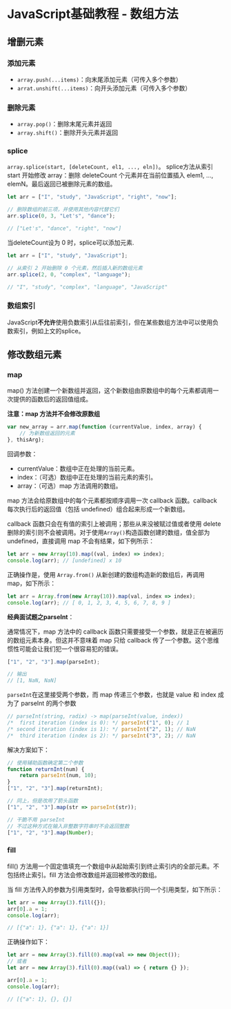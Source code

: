 # JavaScript基础教程 - 数组方法
## 增删元素
### 添加元素
- `array.push(...items)`：向末尾添加元素（可传入多个参数）
- `arrat.unshift(...items)`：向开头添加元素（可传入多个参数）

### 删除元素
- `array.pop()`：删除末尾元素并返回
- `array.shift()`：删除开头元素并返回

### splice
`array.splice(start, [deleteCount, el1, ..., eln])`。
splice方法从索引 start 开始修改 array：删除 deleteCount 个元素并在当前位置插入 elem1, ..., elemN。最后返回已被删除元素的数组。
```js
let arr = ["I", "study", "JavaScript", "right", "now"];

// 删除数组的前三项，并使用其他内容代替它们
arr.splice(0, 3, "Let's", "dance"); 

// ["Let's", "dance", "right", "now"]
```

当deleteCount设为 0 时，splice可以添加元素.

```js
let arr = ["I", "study", "JavaScript"];

// 从索引 2 开始删除 0 个元素，然后插入新的数组元素
arr.splice(2, 0, "complex", "language"); 

// "I", "study", "complex", "language", "JavaScript"
```

### 数组索引
JavaScript**不允许**使用负数索引从后往前索引，但在某些数组方法中可以使用负数索引，例如上文的splice。

## 修改数组元素
### map
map() 方法创建一个新数组并返回，这个新数组由原数组中的每个元素都调用一次提供的函数后的返回值组成。

**注意：map 方法并不会修改原数组**

```js
var new_array = arr.map(function (currentValue, index, array) {
    // 为新数组返回的元素
}, thisArg);
```

回调参数：
- currentValue：数组中正在处理的当前元素。
- index：（可选）数组中正在处理的当前元素的索引。
- array：（可选）map 方法调用的数组。

map 方法会给原数组中的每个元素都按顺序调用一次 callback 函数。callback 每次执行后的返回值（包括 undefined）组合起来形成一个新数组。 

callback 函数只会在有值的索引上被调用；那些从来没被赋过值或者使用 delete 删除的索引则不会被调用。对于使用`Array()`构造函数创建的数组，值全部为 undefined，直接调用 map 不会有结果，如下例所示：
```js
let arr = new Array(10).map((val, index) => index);
console.log(arr); // [undefined] x 10
```

正确操作是，使用 `Array.from()` 从新创建的数组构造新的数组后，再调用 map，如下所示：
```js
let arr = Array.from(new Array(10)).map(val, index => index);
console.log(arr); // [ 0, 1, 2, 3, 4, 5, 6, 7, 8, 9 ]
```

**经典面试题之parseInt**：

通常情况下，map 方法中的 callback 函数只需要接受一个参数，就是正在被遍历的数组元素本身。但这并不意味着 map 只给 callback 传了一个参数。这个思维惯性可能会让我们犯一个很容易犯的错误。

```js
["1", "2", "3"].map(parseInt);

// 输出
// [1, NaN, NaN]
```

`parseInt`在这里接受两个参数，而 map 传递三个参数，也就是 value 和 index 成为了 parseInt 的两个参数

```js
// parseInt(string, radix) -> map(parseInt(value, index))
/*  first iteration (index is 0): */ parseInt("1", 0); // 1
/* second iteration (index is 1): */ parseInt("2", 1); // NaN
/*  third iteration (index is 2): */ parseInt("3", 2); // NaN
```

解决方案如下：
```js
// 使用辅助函数确定第二个参数
function returnInt(num) {
    return parseInt(num, 10);
}
["1", "2", "3"].map(returnInt);

// 同上，但是改用了箭头函数
["1", "2", "3"].map(str => parseInt(str));

// 干脆不用 parseInt
// 不过这种方式在输入非整数字符串时不会返回整数
["1", "2", "3"].map(Number);
```

### fill
fill() 方法用一个固定值填充一个数组中从起始索引到终止索引内的全部元素。不包括终止索引。fill 方法会修改数组并返回被修改的数组。

当 fill 方法传入的参数为引用类型时，会导致都执行同一个引用类型，如下所示：
```js
let arr = new Array(3).fill({});
arr[0].a = 1;
console.log(arr);

// [{"a": 1}, {"a": 1}, {"a": 1}]
```

正确操作如下：
```js
let arr = new Array(3).fill(0).map(val => new Object());
// 或者
let arr = new Array(3).fill(0).map((val) => { return {} });

arr[0].a = 1;
console.log(arr);

// [{"a": 1}, {}, {}]
```
